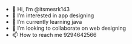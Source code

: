 - 👋 Hi, I’m @itsmesrk143
- 👀 I’m interested in app designing
- 🌱 I’m currently learning java
- 💞️ I’m looking to collaborate on web designing
- 📫 How to reach me 9294642566

<!---
itsmesrk143/itsmesrk143 is a ✨ special ✨ repository because its `README.md` (this file) appears on your GitHub profile.
You can click the Preview link to take a look at your changes.
--->

